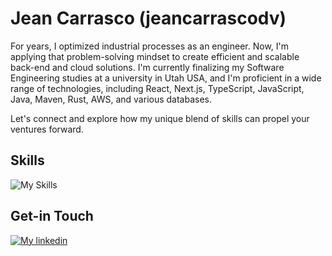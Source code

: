 # Jean Carrasco (jeancarrascodv)
For years, I optimized industrial processes as an engineer. Now, I'm applying that problem-solving mindset to create efficient and scalable back-end and cloud solutions. I'm currently finalizing my Software Engineering studies at a university in Utah USA, and I'm proficient in a wide range of technologies, including React, Next.js, TypeScript, JavaScript, Java, Maven, Rust, AWS, and various databases.

Let's connect and explore how my unique blend of skills can propel your ventures forward.

## Skills
![My Skills](https://skillicons.dev/icons?i=react,nextjs,nodejs,java,maven,js,ts,python,aws,docker,rust,css,HTML,mysql)


## Get-in Touch

[![My linkedin](https://skillicons.dev/icons?i=linkedin)](https://www.linkedin.com/in/jean-carrasco/)
